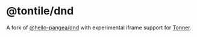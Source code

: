 # @tontile/dnd

A fork of [@hello-pangea/dnd](https://github.com/hello-pangea/dnd) with experimental iframe support for [Tonner](https://github.com/tontile/tonner).
